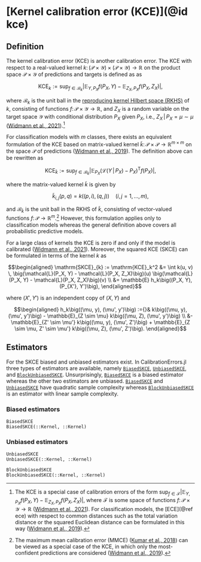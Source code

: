 # [Kernel calibration error (KCE)](@id kce)

## Definition

The kernel calibration error (KCE) is another calibration error. The KCE with
respect to a real-valued kernel
$k \colon (\mathcal{P} \times \mathcal{Y}) \times (\mathcal{P} \times \mathcal{Y}) \to \mathbb{R}$
on the product space $\mathcal{P} \times \mathcal{Y}$ of predictions and targets
is defined as
as
```math
\mathrm{KCE}_k := \sup_{f \in \mathcal{B}_k} \bigg| \mathbb{E}_{Y,P_X} f(P_X, Y) - \mathbb{E}_{Z_X,P_X} f(P_X, Z_X)\bigg|,
```
where $\mathcal{B}_{k}$ is the unit ball in the
[reproducing kernel Hilbert space (RKHS)](https://en.wikipedia.org/wiki/Reproducing_kernel_Hilbert_space)
of $k$, consisting of functions $f \colon \mathcal{P} \times \mathcal{Y} \to \mathbb{R}$,
and $Z_X$ is a random variable on the target space $\mathcal{Y}$ with conditional distribution
$P_X$ given $P_X$, i.e., $Z_X \,|\, P_X = \mu \sim \mu$
([Widmann et al., 2021](https://openreview.net/pdf?id=-bxf89v3Nx)).[^1]

For classification models with $m$ classes, there exists an equivalent formulation of the
KCE based on matrix-valued kernel
$\tilde{k} \colon \mathcal{P} \times \mathcal{P} \to \mathbb{R}^{m \times m}$ on
the space $\mathcal{P}$ of predictions
([Widmann et al., 2019](https://proceedings.neurips.cc/paper/2019/file/1c336b8080f82bcc2cd2499b4c57261d-Paper.pdf)). The definition above can be rewritten as
```math
\mathrm{KCE}_{\tilde{k}} := \sup_{f \in \mathcal{B}_{\tilde{k}}} \bigg| \mathbb{E}_{P_X} \big(\mathcal{L}(Y \,|\, P_X) - P_X\big)^\mathsf{T} f(P_X) \bigg|,
```
where the matrix-valued kernel $\tilde{k}$ is given by
```math
\tilde{k}_{i,j}(p, q) = k((p, i), (q, j)) \quad (i,j=1,\ldots,m),
```
and $\mathcal{B}_{\tilde{k}}$ is the unit ball in the RKHS of $\tilde{k}$, consisting
of vector-valued functions $f \colon \mathcal{P} \to \mathbb{R}^m$.[^2] However,
this formulation applies only to classification models whereas the general
definition above covers all probabilistic predictive models.

For a large class of kernels the KCE is zero if and only if the model is
calibrated ([Widmann et al., 2021](https://openreview.net/pdf?id=-bxf89v3Nx)).
Moreover, the squared KCE (SKCE) can be formulated in terms of the kernel $k$ as
```math
\begin{aligned}
\mathrm{SKCE}_{k} := \mathrm{KCE}_k^2 &= \int k(u, v) \, \big(\mathcal{L}(P_X, Y) - \mathcal{L}(P_X, Z_X)\big)(u) \big(\mathcal{L}(P_X, Y) - \mathcal{L}(P_X, Z_X)\big)(v) \\
&= \mathbb{E} h_k\big((P_X, Y), (P_{X'}, Y')\big),
\end{aligned}
```
where $(X',Y')$ is an independent copy of $(X,Y)$ and
```math
\begin{aligned}
h_k\big((\mu, y), (\mu', y')\big) :={}& k\big((\mu, y), (\mu', y')\big) - \mathbb{E}_{Z \sim \mu} k\big((\mu, Z), (\mu', y')\big) \\
&- \mathbb{E}_{Z' \sim \mu'} k\big((\mu, y), (\mu', Z')\big) + \mathbb{E}_{Z \sim \mu, Z' \sim \mu'} k\big((\mu, Z), (\mu', Z')\big).
\end{aligned}
```

[^1]: The KCE is a special case of calibration errors of the form $\sup_{f \in \mathcal{F}} \big| \mathbb{E}_{Y,P_X} f(P_X, Y) - \mathbb{E}_{Z_X,P_X} f(P_X, Z_X)\big|$, where $\mathcal{F}$ is some space of functions $f \colon \mathcal{P} \times \mathcal{Y} \to \mathbb{R}$ ([Widmann et al., 2021](https://openreview.net/pdf?id=-bxf89v3Nx)). For classification models, the [ECE](@ref ece) with respect to common distances such as the total variation distance or the squared Euclidean distance can be formulated in this way ([Widmann et al., 2019](https://proceedings.neurips.cc/paper/2019/file/1c336b8080f82bcc2cd2499b4c57261d-Paper.pdf)).

[^2]: The maximum mean calibration error (MMCE) ([Kumar et al., 2018](http://proceedings.mlr.press/v80/kumar18a/kumar18a.pdf)) can be viewed as a special case of the KCE, in which only the most-confident predictions are considered ([Widmann et al., 2019](https://proceedings.neurips.cc/paper/2019/file/1c336b8080f82bcc2cd2499b4c57261d-Paper.pdf)).

## Estimators

For the SKCE biased and unbiased estimators exist. In CalibrationErrors.jl
three types of estimators are available, namely [`BiasedSKCE`](@ref),
[`UnbiasedSKCE`](@ref), and [`BlockUnbiasedSKCE`](@ref). Unsurprisingly,
[`BiasedSKCE`](@ref) is a biased estimator whereas the other two
estimators are unbiased. [`BiasedSKCE`](@ref) and [`UnbiasedSKCE`](@ref)
have quadratic sample complexity whereas [`BlockUnbiasedSKCE`](@ref)
is an estimator with linear sample complexity.

### Biased estimators

```@docs
BiasedSKCE
BiasedSKCE(::Kernel, ::Kernel)
```

### Unbiased estimators

```@docs
UnbiasedSKCE
UnbiasedSKCE(::Kernel, ::Kernel)
```

```@docs
BlockUnbiasedSKCE
BlockUnbiasedSKCE(::Kernel, ::Kernel)
```
